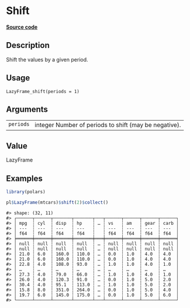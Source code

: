 

# Shift

[**Source code**](https://github.com/pola-rs/r-polars/tree/d562252dbb77de7e06ca3e6150d74a2c709763bc/R/lazyframe__lazy.R#L1057)

## Description

Shift the values by a given period.

## Usage

<pre><code class='language-R'>LazyFrame_shift(periods = 1)
</code></pre>

## Arguments

<table>
<tr>
<td style="white-space: nowrap; font-family: monospace; vertical-align: top">
<code id="LazyFrame_shift_:_periods">periods</code>
</td>
<td>
integer Number of periods to shift (may be negative).
</td>
</tr>
</table>

## Value

LazyFrame

## Examples

``` r
library(polars)

pl$LazyFrame(mtcars)$shift(2)$collect()
```

    #> shape: (32, 11)
    #> ┌──────┬──────┬───────┬───────┬───┬──────┬──────┬──────┬──────┐
    #> │ mpg  ┆ cyl  ┆ disp  ┆ hp    ┆ … ┆ vs   ┆ am   ┆ gear ┆ carb │
    #> │ ---  ┆ ---  ┆ ---   ┆ ---   ┆   ┆ ---  ┆ ---  ┆ ---  ┆ ---  │
    #> │ f64  ┆ f64  ┆ f64   ┆ f64   ┆   ┆ f64  ┆ f64  ┆ f64  ┆ f64  │
    #> ╞══════╪══════╪═══════╪═══════╪═══╪══════╪══════╪══════╪══════╡
    #> │ null ┆ null ┆ null  ┆ null  ┆ … ┆ null ┆ null ┆ null ┆ null │
    #> │ null ┆ null ┆ null  ┆ null  ┆ … ┆ null ┆ null ┆ null ┆ null │
    #> │ 21.0 ┆ 6.0  ┆ 160.0 ┆ 110.0 ┆ … ┆ 0.0  ┆ 1.0  ┆ 4.0  ┆ 4.0  │
    #> │ 21.0 ┆ 6.0  ┆ 160.0 ┆ 110.0 ┆ … ┆ 0.0  ┆ 1.0  ┆ 4.0  ┆ 4.0  │
    #> │ 22.8 ┆ 4.0  ┆ 108.0 ┆ 93.0  ┆ … ┆ 1.0  ┆ 1.0  ┆ 4.0  ┆ 1.0  │
    #> │ …    ┆ …    ┆ …     ┆ …     ┆ … ┆ …    ┆ …    ┆ …    ┆ …    │
    #> │ 27.3 ┆ 4.0  ┆ 79.0  ┆ 66.0  ┆ … ┆ 1.0  ┆ 1.0  ┆ 4.0  ┆ 1.0  │
    #> │ 26.0 ┆ 4.0  ┆ 120.3 ┆ 91.0  ┆ … ┆ 0.0  ┆ 1.0  ┆ 5.0  ┆ 2.0  │
    #> │ 30.4 ┆ 4.0  ┆ 95.1  ┆ 113.0 ┆ … ┆ 1.0  ┆ 1.0  ┆ 5.0  ┆ 2.0  │
    #> │ 15.8 ┆ 8.0  ┆ 351.0 ┆ 264.0 ┆ … ┆ 0.0  ┆ 1.0  ┆ 5.0  ┆ 4.0  │
    #> │ 19.7 ┆ 6.0  ┆ 145.0 ┆ 175.0 ┆ … ┆ 0.0  ┆ 1.0  ┆ 5.0  ┆ 6.0  │
    #> └──────┴──────┴───────┴───────┴───┴──────┴──────┴──────┴──────┘
